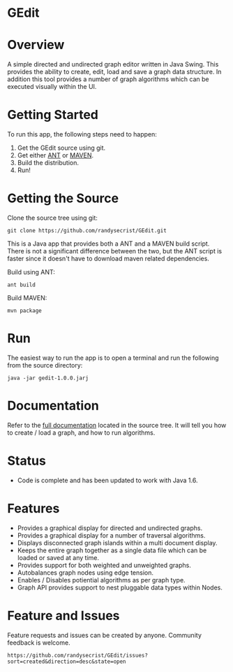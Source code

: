 GEdit
=====

Overview
========

A simple directed and undirected graph editor written in Java Swing.  This provides the ability to create, edit, load and save a graph data structure.  In addition this tool provides a number of graph algorithms which can be executed visually within the UI.

Getting Started
===============

To run this app, the following steps need to happen:

1.  Get the GEdit source using git.
2.  Get either [ANT](http://ant.apache.org) or [MAVEN](http://maven.apache.org).
3.  Build the distribution.
4.  Run!

Getting the Source
==================
Clone the source tree using git:

    git clone https://github.com/randysecrist/GEdit.git

This is a Java app that provides both a ANT and a MAVEN build script.  There is not a significant difference between the two, but the ANT script is faster since it doesn't have to download maven related dependencies.

Build using ANT:

    ant build

Build MAVEN:

    mvn package

Run
===
The easiest way to run the app is to open a terminal and run the following from the source directory:

    java -jar gedit-1.0.0.jarj

Documentation
=============

Refer to the [full documentation](https://github.com/randysecrist/GEdit/blob/master/src/docs/FinalUserDocumentation.pdf) located in the source tree.  It will tell you how to create / load a graph, and how to run algorithms.

Status
======

* Code is complete and has been updated to work with Java 1.6.

Features
========

* Provides a graphical display for directed and undirected graphs.
* Provides a graphical display for a number of traversal algorithms.
* Displays disconnected graph islands within a multi document display.
* Keeps the entire graph together as a single data file which can be loaded or saved at any time.
* Provides support for both weighted and unweighted graphs.
* Autobalances graph nodes using edge tension.
* Enables / Disables potiential algorithms as per graph type.
* Graph API provides support to nest pluggable data types within Nodes.

Feature and Issues
==================

Feature requests and issues can be created by anyone.  Community feedback is welcome.

    https://github.com/randysecrist/GEdit/issues?sort=created&direction=desc&state=open
